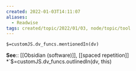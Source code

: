 ```yaml
---
created: 2022-01-03T14:11:07 
aliases:
  - Readwise
tags: created/topic/2022/01/03, node/topic/tool
---
```

`$=customJS.dv_funcs.mentionedIn(dv)`


**See**:: [[Obsidian (software)]], [[spaced repetition]]
*`$=customJS.dv_funcs.outlinedIn(dv, this)
